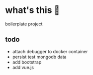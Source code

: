 # what's this 💩

boilerplate project

## todo

- attach debugger to docker container
- persist test mongodb data
- add bootstrap
- add vue.js
